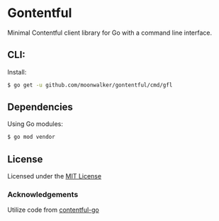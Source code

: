# Gontentful

Minimal Contentful client library for Go with a command line interface.

## CLI:

Install:

```sh
$ go get -u github.com/moonwalker/gontentful/cmd/gfl
```

## Dependencies

Using Go modules:

```sh
$ go mod vendor
```

## License

Licensed under the [MIT License](LICENSE)

### Acknowledgements

Utilize code from [contentful-go](https://github.com/contentful-labs/contentful-go)
